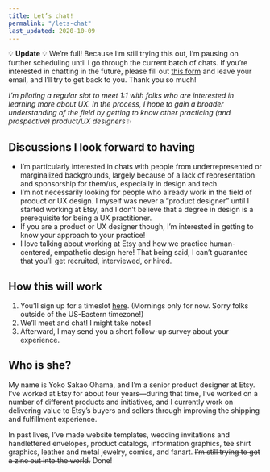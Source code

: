 ```yaml
---
title: Let’s chat!
permalink: "/lets-chat"
last_updated: 2020-10-09
---
```


💡 **Update** 💡 We’re full! Because I’m still trying this out, I’m pausing on further scheduling until I go through the current batch of chats. If you’re interested in chatting in the future, please fill out [this form](https://docs.google.com/forms/d/e/1FAIpQLSebrsJWjmDnVtUNm23VVigPbggqysV7iu3M0_BcmZSZu2IoPA/viewform?usp=sf_link) and leave your email, and I’ll try to get back to you. Thank you so much!

<p class="text-body-largest text-full-width"><em>I’m piloting a regular slot to meet 1:1 with folks who are interested in learning more about UX. In the process, I hope to gain a broader understanding of the field by getting to know other practicing (and prospective) product/UX designers✨</em></p>

## Discussions I look forward to having

- I’m particularly interested in chats with people from underrepresented or marginalized backgrounds, largely because of a lack of representation and sponsorship for them/us, especially in design and tech. 
- I’m not necessarily looking for people who already work in the field of product or UX design. I myself was never a “product designer” until I started working at Etsy, and I don’t believe that a degree in design is a prerequisite for being a UX practitioner. 
- If you are a product or UX designer though, I’m interested in getting to know your approach to your practice!
- I love talking about working at Etsy and how we practice human-centered, empathetic design here! That being said, I can’t guarantee that you’ll get recruited, interviewed, or hired. 

## How this will work

1. You’ll sign up for a timeslot [here](https://calendly.com/psyoko/lets-chat). (Mornings only for now. Sorry folks outside of the US-Eastern timezone!)
2. We’ll meet and chat! I might take notes!
3. Afterward, I may send you a short follow-up survey about your experience.

## Who is she?

My name is Yoko Sakao Ohama, and I’m a senior product designer at Etsy. I’ve worked at Etsy for about four years—during that time, I’ve worked on a number of different products and initiatives, and I currently work on delivering value to Etsy’s buyers and sellers through improving the shipping and fulfillment experience.

In past lives, I’ve made website templates, wedding invitations and handlettered envelopes, product catalogs, information graphics, tee shirt graphics, leather and metal jewelry, comics, and fanart. ~~I’m still trying to get a zine out into the world.~~ Done!
